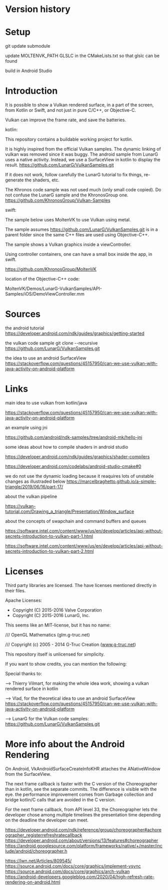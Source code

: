 # Version history

# Setup

git update submodule

update MOLTENVK_PATH GLSLC in the CMakeLists.txt so that glslc can be found

build in Android Studio

# Introduction

It is possible to show a Vulkan rendered surface, in a part of the screen, from Kotlin or Swift, and not just in pure C/C++, or Objective-C.

Vulkan can improve the frame rate, and save the batteries.

kotlin:

This repository contains a buildable working project for kotlin.

It is highly inspired from the official Vulkan samples. The dynamic linking of vulkan was removed since it was buggy.
The android sample from LunarG uses a native activity. Instead, we use a SurfaceView in kotlin to display the result.
https://github.com/LunarG/VulkanSamples.git

If it does not work, follow carefully the LunarG tutorial to fix things, re-generate the shaders, etc.

The Khronos code sample was not used much (only small code copied).
Do not confuse the LunarG sample and the KhronosGroup one.
https://github.com/KhronosGroup/Vulkan-Samples

swift:

The sample below uses MoltenVK to use Vulkan using metal.

The sample assumes https://github.com/LunarG/VulkanSamples.git is in a parent folder since the same C++ files are used
using Objective-C++.

The sample shows a Vulkan graphics inside a viewController.

Using controller containers, one can have a small box inside the app, in swift.

https://github.com/KhronosGroup/MoltenVK

location of the Objective-C++ code:

MoltenVK/Demos/LunarG-VulkanSamples/API-Samples/iOS/DemoViewController.mm

# Sources

the android tutorial
https://developer.android.com/ndk/guides/graphics/getting-started

the vulkan code sample
git clone --recursive https://github.com/LunarG/VulkanSamples.git

the idea to use an android SurfaceView
https://stackoverflow.com/questions/45157950/can-we-use-vulkan-with-java-activity-on-android-platform

# Links

main idea to use vulkan from kotlin/java

https://stackoverflow.com/questions/45157950/can-we-use-vulkan-with-java-activity-on-android-platform


an example using jni

https://github.com/android/ndk-samples/tree/android-mk/hello-jni


some ideas about how to compile shaders in android studio

https://developer.android.com/ndk/guides/graphics/shader-compilers

https://developer.android.com/codelabs/android-studio-cmake#0


we do not use the dynamic loading because it reaquires lots of unstable changes
as illustraded below
https://marcelbraghetto.github.io/a-simple-triangle/2019/06/16/part-17/


about the vulkan pipeline

https://vulkan-tutorial.com/Drawing_a_triangle/Presentation/Window_surface


about the concepts of swapchain and command buffers and queues

https://software.intel.com/content/www/us/en/develop/articles/api-without-secrets-introduction-to-vulkan-part-1.html

https://software.intel.com/content/www/us/en/develop/articles/api-without-secrets-introduction-to-vulkan-part-2.html



# Licenses

Third party libraries are licensed. The have licenses mentioned directly in their files.

Apache Licenses:
* Copyright (C) 2015-2016 Valve Corporation
* Copyright (C) 2015-2016 LunarG, Inc.


This seems like an MIT-license, but it has no name:

/// OpenGL Mathematics (glm.g-truc.net)

/// Copyright (c) 2005 - 2014 G-Truc Creation (www.g-truc.net)


This repository itself is unlicensed for simplicity.

If you want to show credits, you can mention the following:

Special thanks to:

--> Thierry Vilmart, for making the whole idea work, showing a vulkan rendered surface in kotlin

--> Vlad, for the theoretical idea to use an android SurfaceView
https://stackoverflow.com/questions/45157950/can-we-use-vulkan-with-java-activity-on-android-platform

--> LunarG for the Vulkan code samples:
https://github.com/LunarG/VulkanSamples.git

# More info about the Android Rendering

On Android, VkAndroidSurfaceCreateInfoKHR attaches the ANativeWindow from the SurfaceView.

The next frame callback is faster with the C version of the Choreographer than in kotlin,
see the separate commits. The difference is visible with the eye. the performance improvement
comes from Garbage collection and bridge kotlin/C calls that are avoided in the C version.

For the next frame callback, from API level 33, the Choreographer lets the developer chose among multiple timelines
the presentation time depending on the deadline the developer can meet.

https://developer.android.com/ndk/reference/group/choreographer#achoreographer_registerrefreshratecallback
https://developer.android.com/about/versions/13/features#choreographer
https://android.googlesource.com/platform/frameworks/native/+/master/include/android/choreographer.h

https://lwn.net/Articles/809545/
https://source.android.com/docs/core/graphics/implement-vsync
https://source.android.com/docs/core/graphics/arch-vulkan
https://android-developers.googleblog.com/2020/04/high-refresh-rate-rendering-on-android.html
